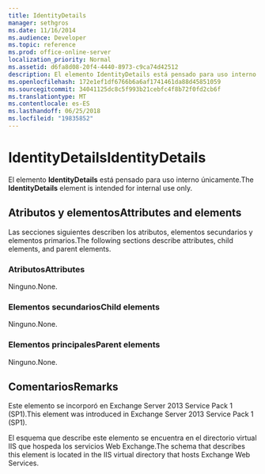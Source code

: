 ```yaml
---
title: IdentityDetails
manager: sethgros
ms.date: 11/16/2014
ms.audience: Developer
ms.topic: reference
ms.prod: office-online-server
localization_priority: Normal
ms.assetid: d6fa8d08-20f4-4440-8973-c9ca74d42512
description: El elemento IdentityDetails está pensado para uso interno únicamente.
ms.openlocfilehash: 172e1ef1df6766b6a6af1741461da88d45851059
ms.sourcegitcommit: 34041125dc8c5f993b21cebfc4f8b72f0fd2cb6f
ms.translationtype: MT
ms.contentlocale: es-ES
ms.lasthandoff: 06/25/2018
ms.locfileid: "19835852"
---
```

# <a name="identitydetails"></a><span data-ttu-id="482dc-103">IdentityDetails</span><span class="sxs-lookup"><span data-stu-id="482dc-103">IdentityDetails</span></span>

<span data-ttu-id="482dc-104">El elemento **IdentityDetails** está pensado para uso interno únicamente.</span><span class="sxs-lookup"><span data-stu-id="482dc-104">The **IdentityDetails** element is intended for internal use only.</span></span> 

## <a name="attributes-and-elements"></a><span data-ttu-id="482dc-105">Atributos y elementos</span><span class="sxs-lookup"><span data-stu-id="482dc-105">Attributes and elements</span></span>

<span data-ttu-id="482dc-106">Las secciones siguientes describen los atributos, elementos secundarios y elementos primarios.</span><span class="sxs-lookup"><span data-stu-id="482dc-106">The following sections describe attributes, child elements, and parent elements.</span></span>
  
### <a name="attributes"></a><span data-ttu-id="482dc-107">Atributos</span><span class="sxs-lookup"><span data-stu-id="482dc-107">Attributes</span></span>

<span data-ttu-id="482dc-108">Ninguno.</span><span class="sxs-lookup"><span data-stu-id="482dc-108">None.</span></span>
  
### <a name="child-elements"></a><span data-ttu-id="482dc-109">Elementos secundarios</span><span class="sxs-lookup"><span data-stu-id="482dc-109">Child elements</span></span>

<span data-ttu-id="482dc-110">Ninguno.</span><span class="sxs-lookup"><span data-stu-id="482dc-110">None.</span></span>
  
### <a name="parent-elements"></a><span data-ttu-id="482dc-111">Elementos principales</span><span class="sxs-lookup"><span data-stu-id="482dc-111">Parent elements</span></span>

<span data-ttu-id="482dc-112">Ninguno.</span><span class="sxs-lookup"><span data-stu-id="482dc-112">None.</span></span>
  
## <a name="remarks"></a><span data-ttu-id="482dc-113">Comentarios</span><span class="sxs-lookup"><span data-stu-id="482dc-113">Remarks</span></span>

<span data-ttu-id="482dc-114">Este elemento se incorporó en Exchange Server 2013 Service Pack 1 (SP1).</span><span class="sxs-lookup"><span data-stu-id="482dc-114">This element was introduced in Exchange Server 2013 Service Pack 1 (SP1).</span></span>
  
<span data-ttu-id="482dc-115">El esquema que describe este elemento se encuentra en el directorio virtual IIS que hospeda los servicios Web Exchange.</span><span class="sxs-lookup"><span data-stu-id="482dc-115">The schema that describes this element is located in the IIS virtual directory that hosts Exchange Web Services.</span></span>
  


